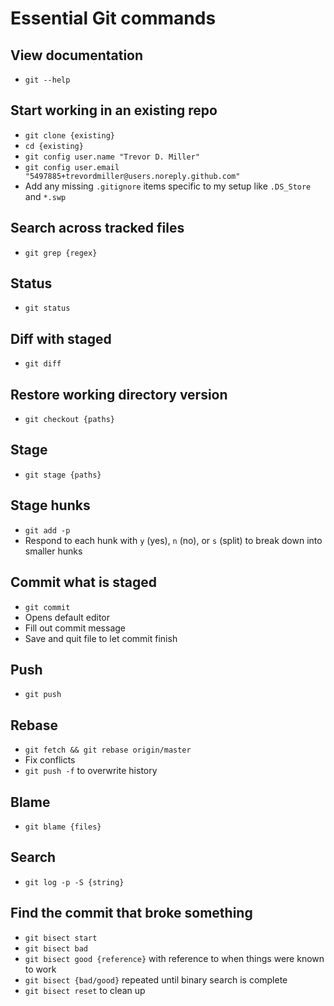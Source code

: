 # Essential Git commands

## View documentation

- `git --help`

## Start working in an existing repo

- `git clone {existing}`
- `cd {existing}`
- `git config user.name "Trevor D. Miller"`
- `git config user.email "5497885+trevordmiller@users.noreply.github.com"`
- Add any missing `.gitignore` items specific to my setup like `.DS_Store` and `*.swp`

## Search across tracked files

- `git grep {regex}`

## Status

- `git status`

## Diff with staged

- `git diff`

## Restore working directory version

- `git checkout {paths}`

## Stage

- `git stage {paths}`

## Stage hunks

- `git add -p`
- Respond to each hunk with `y` (yes), `n` (no), or `s` (split) to break down into smaller hunks

## Commit what is staged

- `git commit`
- Opens default editor
- Fill out commit message
- Save and quit file to let commit finish

## Push

- `git push`

## Rebase

- `git fetch && git rebase origin/master`
- Fix conflicts
- `git push -f` to overwrite history

## Blame

- `git blame {files}`

## Search

- `git log -p -S {string}`

## Find the commit that broke something

- `git bisect start`
- `git bisect bad`
- `git bisect good {reference}` with reference to when things were known to work
- `git bisect {bad/good}` repeated until binary search is complete
- `git bisect reset` to clean up

